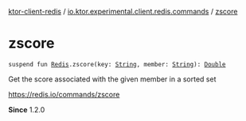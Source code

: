[ktor-client-redis](../index.md) / [io.ktor.experimental.client.redis.commands](index.md) / [zscore](./zscore.md)

# zscore

`suspend fun `[`Redis`](../io.ktor.experimental.client.redis/-redis/index.md)`.zscore(key: `[`String`](https://kotlinlang.org/api/latest/jvm/stdlib/kotlin/-string/index.html)`, member: `[`String`](https://kotlinlang.org/api/latest/jvm/stdlib/kotlin/-string/index.html)`): `[`Double`](https://kotlinlang.org/api/latest/jvm/stdlib/kotlin/-double/index.html)

Get the score associated with the given member in a sorted set

https://redis.io/commands/zscore

**Since**
1.2.0


